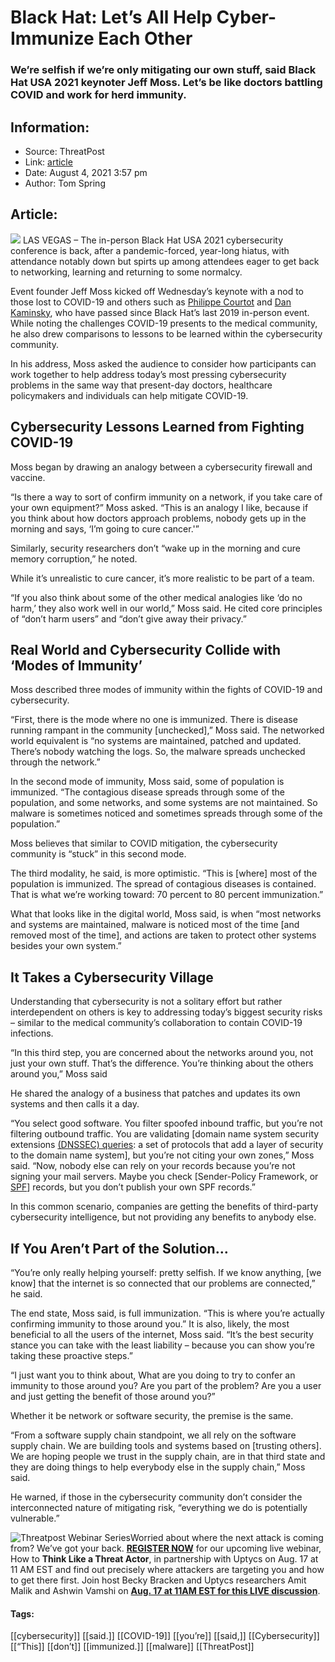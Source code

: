 # Black Hat: Let’s All Help Cyber-Immunize Each Other
### We’re selfish if we’re only mitigating our own stuff, said Black Hat USA 2021 keynoter Jeff Moss. Let’s be like doctors battling COVID and work for herd immunity.

## Information:
+ Source: ThreatPost
+ Link: [article](https://kasperskycontenthub.com/threatpost-global/?p=168361)
+ Date: August 4, 2021  3:57 pm
+ Author: Tom Spring


## Article:
![](https://media.threatpost.com/wp-content/uploads/sites/103/2021/08/04152008/Jeff-Moss-BHUSA2021.jpg)
LAS VEGAS – The in-person Black Hat USA 2021 cybersecurity conference is back, after a pandemic-forced, year-long hiatus, with attendance notably down but spirts up among attendees eager to get back to networking, learning and returning to some normalcy.


Event founder Jeff Moss kicked off Wednesday’s keynote with a nod to those lost to COVID-19 and others such as [Philippe Courtot](https://www.prnewswire.com/news-releases/qualys-announces-passing-of-former-ceo-and-industry-visionary-philippe-courtot-301306404.html) and [Dan Kaminsky](https://en.wikipedia.org/wiki/Dan_Kaminsky), who have passed since Black Hat’s last 2019 in-person event. While noting the challenges COVID-19 presents to the medical community, he also drew comparisons to lessons to be learned within the cybersecurity community.


In his address, Moss asked the audience to consider how participants can work together to help address today’s most pressing cybersecurity problems in the same way that present-day doctors, healthcare policymakers and individuals can help mitigate COVID-19.


**Cybersecurity Lessons Learned from Fighting COVID-19**
--------------------------------------------------------


Moss began by drawing an analogy between a cybersecurity firewall and vaccine.



“Is there a way to sort of confirm immunity on a network, if you take care of your own equipment?” Moss asked. “This is an analogy I like, because if you think about how doctors approach problems, nobody gets up in the morning and says, ‘I’m going to cure cancer.'”


Similarly, security researchers don’t “wake up in the morning and cure memory corruption,” he noted.


While it’s unrealistic to cure cancer, it’s more realistic to be part of a team.


“If you also think about some of the other medical analogies like ‘do no harm,’ they also work well in our world,” Moss said. He cited core principles of “don’t harm users” and “don’t give away their privacy.”


**Real World and Cybersecurity Collide with ‘Modes of Immunity’**
-----------------------------------------------------------------


Moss described three modes of immunity within the fights of COVID-19 and cybersecurity.


“First, there is the mode where no one is immunized. There is disease running rampant in the community [unchecked],” Moss said. The networked world equivalent is “no systems are maintained, patched and updated. There’s nobody watching the logs. So, the malware spreads unchecked through the network.”


In the second mode of immunity, Moss said, some of population is immunized. “The contagious disease spreads through some of the population, and some networks, and some systems are not maintained. So malware is sometimes noticed and sometimes spreads through some of the population.”


Moss believes that similar to COVID mitigation, the cybersecurity community is “stuck” in this second mode.


The third modality, he said, is more optimistic. “This is [where] most of the population is immunized. The spread of contagious diseases is contained. That is what we’re working toward: 70 percent to 80 percent immunization.”


What that looks like in the digital world, Moss said, is when “most networks and systems are maintained, malware is noticed most of the time [and removed most of the time], and actions are taken to protect other systems besides your own system.”


**It Takes a Cybersecurity Village**
------------------------------------


Understanding that cybersecurity is not a solitary effort but rather interdependent on others is key to addressing today’s biggest security risks – similar to the medical community’s collaboration to contain COVID-19 infections.


“In this third step, you are concerned about the networks around you, not just your own stuff. That’s the difference. You’re thinking about the others around you,” Moss said


He shared the analogy of a business that patches and updates its own systems and then calls it a day.


“You select good software. You filter spoofed inbound traffic, but you’re not filtering outbound traffic. You are validating [domain name system security extensions [(DNSSEC) queries](https://threatpost.com/dnspooq-flaws-allow-dns-hijacking-of-millions-of-devices/163163/): a set of protocols that add a layer of security to the domain name system], but you’re not citing your own zones,” Moss said. “Now, nobody else can rely on your records because you’re not signing your mail servers. Maybe you check [Sender-Policy Framework, or [SPF](https://threatpost.com/bofa-phish-gets-around-dmarc-other-email-protections/156688/)] records, but you don’t publish your own SPF records.”


In this common scenario, companies are getting the benefits of third-party cybersecurity intelligence, but not providing any benefits to anybody else.


**If You Aren’t Part of the Solution…**
---------------------------------------


“You’re only really helping yourself: pretty selfish. If we know anything, [we know] that the internet is so connected that our problems are connected,” he said.


The end state, Moss said, is full immunization. “This is where you’re actually confirming immunity to those around you.” It is also, likely, the most beneficial to all the users of the internet, Moss said. “It’s the best security stance you can take with the least liability – because you can show you’re taking these proactive steps.”


“I just want you to think about, What are you doing to try to confer an immunity to those around you? Are you part of the problem? Are you a user and just getting the benefit of those around you?”


Whether it be network or software security, the premise is the same.


“From a software supply chain standpoint, we all rely on the software supply chain. We are building tools and systems based on [trusting others]. We are hoping people we trust in the supply chain, are in that third state and they are doing things to help everybody else in the supply chain,” Moss said.


He warned, if those in the cybersecurity community don’t consider the interconnected nature of mitigating risk, “everything we do is potentially vulnerable.”


![Threatpost Webinar Series ](https://media.threatpost.com/wp-content/uploads/sites/103/2021/07/27093135/threatpost-webinar-300x51.jpg)Worried about where the next attack is coming from? We’ve got your back. **[REGISTER NOW](https://threatpost.com/webinars/how-to-think-like-a-threat-actor/?utm_source=ART&utm_medium=ART&utm_campaign=August_Uptycs_Webinar)** for our upcoming live webinar, How to **Think Like a Threat Actor**, in partnership with Uptycs on Aug. 17 at 11 AM EST and find out precisely where attackers are targeting you and how to get there first. Join host Becky Bracken and Uptycs researchers Amit Malik and Ashwin Vamshi on **[Aug. 17 at 11AM EST for this LIVE discussion](https://threatpost.com/webinars/how-to-think-like-a-threat-actor/?utm_source=ART&utm_medium=ART&utm_campaign=August_Uptycs_Webinar)**.




#### Tags:
[[cybersecurity]] [[said.]] [[COVID-19]] [[you’re]] [[said,]] [[Cybersecurity]] [[“This]] [[don’t]] [[immunized.]] [[malware]] [[ThreatPost]]
